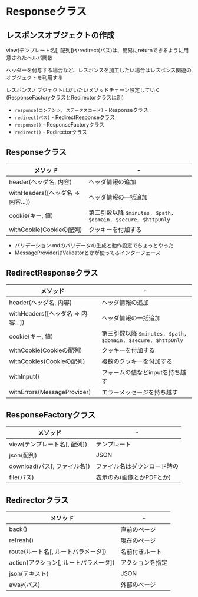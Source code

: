 # Responseクラス

## レスポンスオブジェクトの作成

view(テンプレート名[, 配列])やredirect(パス)は、簡易にreturnできるように用意されたヘルパ関数

ヘッダーを付与する場合など、レスポンスを加工したい場合はレスポンス関連のオブジェクトを利用する

レスポンスオブジェクトはだいたいメソッドチェーン設定していく
(ResponseFactoryクラスとRedirectorクラスは別)

* `response(コンテンツ, ステータスコード)`
\- Responseクラス
* `redirect(パス)`
\- RedirectResponseクラス
* `response()`
\- ResponseFactoryクラス
* `redirect()`
\- Redirectorクラス

## Responseクラス

| メソッド                           | - |
| ---------------------------------- | - |
| header(ヘッダ名, 内容)             | ヘッダ情報の追加 |
| withHeaders([ヘッダ名 => 内容...]) | ヘッダ情報の一括追加 |
| cookie(キー, 値)                   | 第三引数以降 `$minutes, $path, $domain, $secure, $httpOnly` |
| withCookie(Cookieの配列)           | クッキーを付加する |

* バリデーション.mdのバリデータの生成と動作設定でちょっとやった
* MessageProviderはValidatorとかが使ってるインターフェース

## RedirectResponseクラス

| メソッド                           | - |
| ---------------------------------- | - |
| header(ヘッダ名, 内容)             | ヘッダ情報の追加 |
| withHeaders([ヘッダ名 => 内容...]) | ヘッダ情報の一括追加 |
| cookie(キー, 値)                   | 第三引数以降 `$minutes, $path, $domain, $secure, $httpOnly` |
| withCookie(Cookieの配列)           | クッキーを付加する |
| withCookies(Cookieの配列)          | 複数のクッキーを付加する |
| withInput()                        | フォームの値などinputを持ち越す |
| withErrors(MessageProvider)        | エラーメッセージを持ち越す |

## ResponseFactoryクラス

| メソッド                     | - |
| ---------------------------- | - |
| view(テンプレート名[, 配列]) | テンプレート |
| json(配列)                   | JSON |
| download(パス[, ファイル名]) | ファイル名はダウンロード時の |
| file(パス)                   | 表示のみ(画像とかPDFとか) |

## Redirectorクラス

| メソッド                               | - |
| -------------------------------------- | - |
| back()                                 | 直前のページ |
| refresh()                              | 現在のページ |
| route(ルート名[, ルートパラメータ])    | 名前付きルート |
| action(アクション[, ルートパラメータ]) | アクションを指定 |
| json(テキスト)                         | JSON |
| away(パス)                             | 外部のページ |

